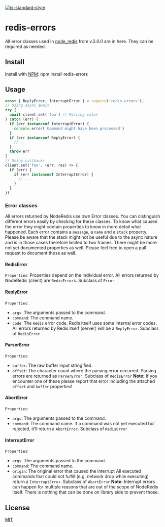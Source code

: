 [![js-standard-style](https://img.shields.io/badge/code%20style-standard-brightgreen.svg)](http://standardjs.com/)
# redis-errors
All error classes used in [node_redis](https://github.com/NodeRedis/node_redis)
from v.3.0.0 are in here. They can be required as needed.
## Install
Install with [NPM](https://npmjs.org/):
  npm install redis-errors
## Usage
```js
const { ReplyError, InterruptError } = require('redis-errors');
// Using async await
try {
  await client.set('foo') // Missing value
} catch (err) {
  if (err instanceof InterruptError) {
    console.error('Command might have been processed')
  }
  if (err instanceof ReplyError) {
    // ...
  }
  throw err
}
// Using callbacks
client.set('foo', (err, res) => {
  if (err) {
    if (err instanceof InterruptError) {
      // ...
    }
  }
})
```
### Error classes
All errors returned by NodeRedis use own Error classes. You can distinguish
different errors easily by checking for these classes.
To know what caused the error they might contain properties to know in more
detail what happened.
Each error contains a `message`, a `name` and a `stack` property. Please be aware
that the stack might not be useful due to the async nature and is in those cases
therefore limited to two frames.
There might be more not yet documented properties as well. Please feel free to
open a pull request to document those as well.
#### RedisError
`Properties`:
Properties depend on the individual error.
All errors returned by NodeRedis (client) are `RedisError`s.
Subclass of `Error`
#### ReplyError
`Properties`:
* `args`: The arguments passed to the command.
* `command`: The command name.
* `code`: The `Redis` error code. Redis itself uses some internal error codes.
All errors returned by Redis itself (server) will be a `ReplyError`.
Subclass of `RedisError`
#### ParserError
`Properties`:
* `buffer`: The raw buffer input stringified.
* `offset`: The character count where the parsing error occurred.
Parsing errors are returned as `ParserError`.
Subclass of `RedisError`
**Note:** If you encounter one of these please report that error including the
attached `offset` and `buffer` properties!
#### AbortError
`Properties`:
* `args`: The arguments passed to the command.
* `command`: The command name.
If a command was not yet executed but rejected, it'll return a `AbortError`.
Subclass of `RedisError`
#### InterruptError
`Properties`:
* `args`: The arguments passed to the command.
* `command`: The command name.
* `origin`: The original error that caused the interrupt
All executed commands that could not fulfill (e.g. network drop while
executing) return a `InterruptError`.
Subclass of `AbortError`
**Note:** Interrupt errors can happen for multiple reasons that are out of the
scope of NodeRedis itself. There is nothing that can be done on library side
to prevent those.
## License
[MIT](./LICENSE)
